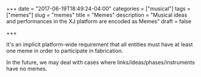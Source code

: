+++
date = "2017-06-19T18:49:24-04:00"
categories = ["musical"]
tags = ["memes"]
slug = "memes"
title = "Memes"
description = "Musical ideas and performances in the XJ platform are encoded as Memes"
draft = false

+++

It's an implicit platform-wide requirement that all entities must have at least one meme in order to participate in fabrication.

In the future, we may deal with cases where links/ideas/phases/instruments have no memes.

